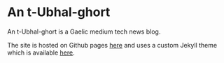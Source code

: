 # An t-Ubhal-ghort

An t-Ubhal-ghort is a Gaelic medium tech news blog.

The site is hosted on Github pages [here](https://macmhicheil.github.io/atug/) and uses a custom Jekyll theme which is available [here](https://github.com/MacMhicheil/bootstrap-jekyll-theme).
